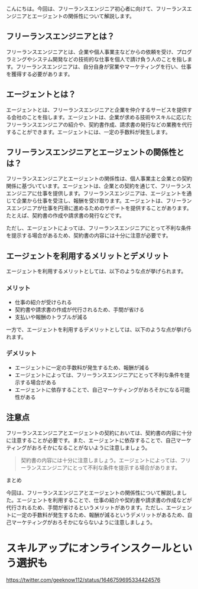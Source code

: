 <!--
title:   フリーランスエンジニアとエージェントの関係性とは？
tags:    エージェント,フリーランスエンジニア
id:      71cb39a09ac5cb8a8351
private: false
-->


こんにちは。今回は、フリーランスエンジニア初心者に向けて、フリーランスエンジニアとエージェントの関係性について解説します。

## フリーランスエンジニアとは？

フリーランスエンジニアとは、企業や個人事業主などからの依頼を受け、プログラミングやシステム開発などの技術的な仕事を個人で請け負う人のことを指します。フリーランスエンジニアは、自分自身が営業やマーケティングを行い、仕事を獲得する必要があります。

## エージェントとは？

エージェントとは、フリーランスエンジニアと企業を仲介するサービスを提供する会社のことを指します。エージェントは、企業が求める技術やスキルに応じたフリーランスエンジニアの紹介や、契約書作成、請求書の発行などの業務を代行することができます。エージェントには、一定の手数料が発生します。

## フリーランスエンジニアとエージェントの関係性とは？

フリーランスエンジニアとエージェントの関係性は、個人事業主と企業との契約関係に基づいています。エージェントは、企業との契約を通じて、フリーランスエンジニアに仕事を提供します。フリーランスエンジニアは、エージェントを通じて企業から仕事を受注し、報酬を受け取ります。エージェントは、フリーランスエンジニアが仕事を円滑に進めるためのサポートを提供することがあります。たとえば、契約書の作成や請求書の発行などです。

ただし、エージェントによっては、フリーランスエンジニアにとって不利な条件を提示する場合があるため、契約書の内容には十分に注意が必要です。

## エージェントを利用するメリットとデメリット

エージェントを利用するメリットとしては、以下のような点が挙げられます。

### メリット

- 仕事の紹介が受けられる
- 契約書や請求書の作成が代行されるため、手間が省ける
- 支払いや報酬のトラブルが減る

一方で、エージェントを利用するデメリットとしては、以下のような点が挙げられます。

### デメリット

- エージェントに一定の手数料が発生するため、報酬が減る
- エージェントによっては、フリーランスエンジニアにとって不利な条件を提示する場合がある
- エージェントに依存することで、自己マーケティングがおろそかになる可能性がある

## 注意点

フリーランスエンジニアとエージェントの契約においては、契約書の内容に十分に注意することが必要です。また、エージェントに依存することで、自己マーケティングがおろそかになることがないように注意しましょう。

>契約書の内容には十分に注意しましょう。エージェントによっては、フリーランスエンジニアにとって不利な条件を提示する場合があります。

まとめ

今回は、フリーランスエンジニアとエージェントの関係性について解説しました。エージェントを利用することで、仕事の紹介や契約書や請求書の作成などが代行されるため、手間が省けるというメリットがあります。ただし、エージェントに一定の手数料が発生するため、報酬が減るというデメリットがあるため、自己マーケティングがおろそかにならないように注意しましょう。

# スキルアップにオンラインスクールという選択も
https://twitter.com/geeknow112/status/1646759695334424576